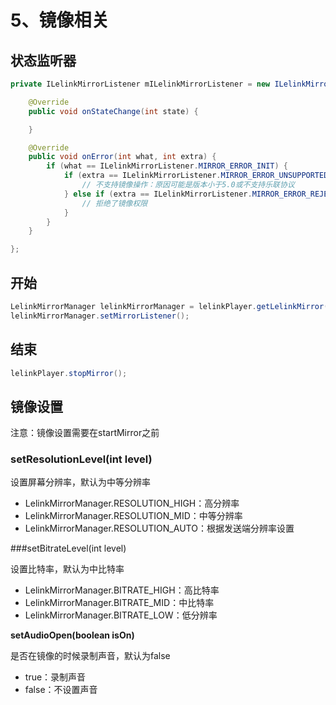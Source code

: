 # 5、镜像相关

## 状态监听器

```java
private ILelinkMirrorListener mILelinkMirrorListener = new ILelinkMirrorListener() {

    @Override
    public void onStateChange(int state) {

    }

    @Override
    public void onError(int what, int extra) {
        if (what == ILelinkMirrorListener.MIRROR_ERROR_INIT) {
            if (extra == ILelinkMirrorListener.MIRROR_ERROR_UNSUPPORTED) {
                // 不支持镜像操作：原因可能是版本小于5.0或不支持乐联协议
            } else if (extra == ILelinkMirrorListener.MIRROR_ERROR_REJECT_PERMISSION) {
                // 拒绝了镜像权限
            }
        }
    }

};
```

## 开始

```java
LelinkMirrorManager lelinkMirrorManager = lelinkPlayer.getLelinkMirror();
lelinkMirrorManager.setMirrorListener();
```

## 结束

```java
lelinkPlayer.stopMirror();
```

## 镜像设置

注意：镜像设置需要在startMirror之前

### setResolutionLevel\(int level\)

设置屏幕分辨率，默认为中等分辨率

* LelinkMirrorManager.RESOLUTION\_HIGH：高分辨率
* LelinkMirrorManager.RESOLUTION\_MID：中等分辨率
* LelinkMirrorManager.RESOLUTION\_AUTO：根据发送端分辨率设置

###setBitrateLevel(int level)

设置比特率，默认为中比特率

* LelinkMirrorManager.BITRATE\_HIGH：高比特率
* LelinkMirrorManager.BITRATE\_MID：中比特率
* LelinkMirrorManager.BITRATE\_LOW：低分辨率

**setAudioOpen\(boolean isOn\)**

是否在镜像的时候录制声音，默认为false

* true：录制声音
* false：不设置声音

